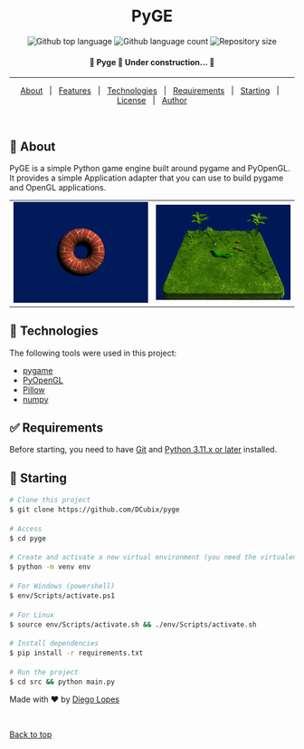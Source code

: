 <div align="center" id="top"> 
  <!-- <img src="./.github/demo.gif" alt="Pyge" /> -->

  &#xa0;

  <!-- <a href="https://pyge.netlify.app">Demo</a> -->
</div>

<h1 align="center">PyGE</h1>

<p align="center">
  <img alt="Github top language" src="https://img.shields.io/github/languages/top/DCubix/pyge?color=56BEB8">

  <img alt="Github language count" src="https://img.shields.io/github/languages/count/DCubix/pyge?color=56BEB8">

  <img alt="Repository size" src="https://img.shields.io/github/repo-size/DCubix/pyge?color=56BEB8">

  <!-- <img alt="License" src="https://img.shields.io/github/license/DCubix/pyge?color=56BEB8"> -->

  <!-- <img alt="Github issues" src="https://img.shields.io/github/issues/{{YOUR_GITHUB_USERNAME}}/pyge?color=56BEB8" /> -->

  <!-- <img alt="Github forks" src="https://img.shields.io/github/forks/{{YOUR_GITHUB_USERNAME}}/pyge?color=56BEB8" /> -->

  <!-- <img alt="Github stars" src="https://img.shields.io/github/stars/{{YOUR_GITHUB_USERNAME}}/pyge?color=56BEB8" /> -->
</p>

<!-- Status -->

<h4 align="center"> 
	🚧  Pyge 🚀 Under construction...  🚧
</h4> 

<hr>

<p align="center">
  <a href="#dart-about">About</a> &#xa0; | &#xa0; 
  <a href="#sparkles-features">Features</a> &#xa0; | &#xa0;
  <a href="#rocket-technologies">Technologies</a> &#xa0; | &#xa0;
  <a href="#white_check_mark-requirements">Requirements</a> &#xa0; | &#xa0;
  <a href="#checkered_flag-starting">Starting</a> &#xa0; | &#xa0;
  <a href="#memo-license">License</a> &#xa0; | &#xa0;
  <a href="https://github.com/{{YOUR_GITHUB_USERNAME}}" target="_blank">Author</a>
</p>

<br>

## :dart: About ##

PyGE is a simple Python game engine built around pygame and PyOpenGL. It provides a simple Application adapter that you can use to build pygame and OpenGL applications.

<table>
  <tr>
    <td>
      <img
        src="./.github/demo.gif"
        alt="PyGE 3D model and textures demo"
        title="PyGE 3D model and textures demo"
        width="300" />
    </td>
    <td>
      <img
        src="./.github/demo2.gif"
        alt="Snake game demo"
        title="Snake game demo showcasing shadows"
        width="300" />
    </td>
  </tr>
</table>

<!-- ## :sparkles: Features ##

:heavy_check_mark: Feature 1;\
:heavy_check_mark: Feature 2;\
:heavy_check_mark: Feature 3; -->

## :rocket: Technologies ##

The following tools were used in this project:

- [pygame](https://www.pygame.org/)
- [PyOpenGL](https://pyopengl.sourceforge.net/)
- [Pillow](https://python-pillow.org/)
- [numpy](https://numpy.org/)

## :white_check_mark: Requirements ##

Before starting, you need to have [Git](https://git-scm.com) and [Python 3.11.x or later](https://www.python.org/) installed.

## :checkered_flag: Starting ##

```bash
# Clone this project
$ git clone https://github.com/DCubix/pyge

# Access
$ cd pyge

# Create and activate a new virtual environment (you need the virtualenv package for this)
$ python -m venv env

# For Windows (powershell)
$ env/Scripts/activate.ps1

# For Linux
$ source env/Scripts/activate.sh && ./env/Scripts/activate.sh

# Install dependencies
$ pip install -r requirements.txt

# Run the project
$ cd src && python main.py
```

<!-- ## :memo: License ##

This project is under license from MIT. For more details, see the [LICENSE](LICENSE.md) file. -->

Made with :heart: by <a href="https://github.com/DCubix" target="_blank">Diego Lopes</a>

&#xa0;

<a href="#top">Back to top</a>
